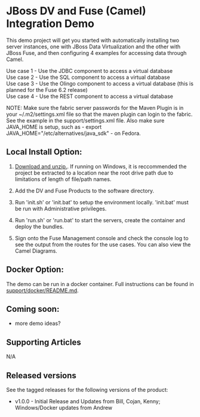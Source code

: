 JBoss DV and Fuse (Camel) Integration Demo
======================================
This demo project will get you started with automatically installing two server instances, one with JBoss Data Virtualization and the other with JBoss Fuse, and then configuring 4 examples for accessing data through Camel.
  
  Use case 1 - Use the JDBC component to access a virtual database  
  Use case 2 - Use the SQL component to access a virtual database  
  Use case 3 - Use the Olingo component to access a virtual database (this is planned for the Fuse 6.2 release)  
  Use case 4 - Use the REST component to access a virtual database  
  
  NOTE:  Make sure the fabric server passwords for the Maven Plugin is in your ~/.m2/settings.xml file so that the maven plugin can login to the fabric.  See the example in the support/settings.xml file.  Also make sure JAVA_HOME is setup, such as - export JAVA_HOME="/etc/alternatives/java_sdk" - on Fedora.  
  
Local Install Option:  
---------------------    

1. [Download and unzip.](https://github.com/DataVirtualizationByExample/dv-fuse-integration-demo/archive/master.zip).  If running on Windows, it is reccommended the project be extracted to a location near the root drive path due to limitations of length of file/path names.  
  
2. Add the DV and Fuse Products to the software directory.  
  
3. Run 'init.sh' or 'init.bat' to setup the environment locally. 'init.bat' must be run with Administrative privileges.  
  
4. Run 'run.sh' or 'run.bat' to start the servers, create the container and deploy the bundles.  
  
5. Sign onto the Fuse Management console and check the console log to see the output from the routes for the use cases.  You can also view the Camel Diagrams.  
  

Docker Option:
------------

The demo can be run in a docker container. Full instructions can be found in [support/docker/README.md](support/docker/README.md).

Coming soon:
------------
   
   * more demo ideas?


Supporting Articles
-------------------
N/A  

Released versions
-----------------

See the tagged releases for the following versions of the product:

- v1.0.0 - Initial Release and Updates from Bill, Cojan, Kenny; Windows/Docker updates from Andrew
